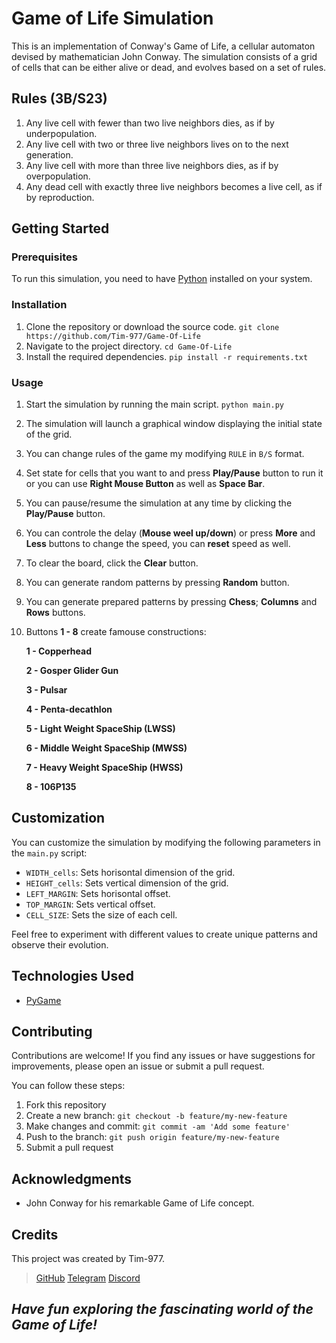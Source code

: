# Game of Life Simulation

This is an implementation of Conway's Game of Life, a cellular automaton devised by mathematician John Conway. The simulation consists of a grid of cells that can be either alive or dead, and evolves based on a set of rules.

## Rules (3B/S23)

1. Any live cell with fewer than two live neighbors dies, as if by underpopulation.
2. Any live cell with two or three live neighbors lives on to the next generation.
3. Any live cell with more than three live neighbors dies, as if by overpopulation.
4. Any dead cell with exactly three live neighbors becomes a live cell, as if by reproduction.

## Getting Started

### Prerequisites

To run this simulation, you need to have [Python](https://www.python.org/) installed on your system.

### Installation

1. Clone the repository or download the source code. `git clone https://github.com/Tim-977/Game-Of-Life`
2. Navigate to the project directory. `cd Game-Of-Life`
3. Install the required dependencies. `pip install -r requirements.txt`


### Usage

1. Start the simulation by running the main script. `python main.py`
2. The simulation will launch a graphical window displaying the initial state of the grid.
3. You can change rules of the game my modifying `RULE` in `B/S` format.
4. Set state for cells that you want to and press **Play/Pause** button to run it or you can use **Right Mouse Button** as well as **Space Bar**.
5. You can pause/resume the simulation at any time by clicking the **Play/Pause** button.
6. You can controle the delay (**Mouse weel up/down**) or press **More** and **Less** buttons to change the speed, you can **reset** speed as well.
7. To clear the board, click the **Clear** button.
8. You can generate random patterns by pressing **Random** button.
9. You can generate prepared patterns by pressing **Chess**; **Columns** and **Rows** buttons.
10. Buttons **1 - 8** create famouse constructions:

    **1 - Copperhead**

    **2 - Gosper Glider Gun**

    **3 - Pulsar**

    **4 - Penta-decathlon**

    **5 - Light Weight SpaceShip (LWSS)**

    **6 - Middle Weight SpaceShip (MWSS)**
    
    **7 - Heavy Weight SpaceShip (HWSS)**

    **8 - 106P135**

## Customization

You can customize the simulation by modifying the following parameters in the `main.py` script:

- `WIDTH_cells`: Sets horisontal dimension of the grid.
- `HEIGHT_cells`: Sets vertical dimension of the grid.
- `LEFT_MARGIN`: Sets horisontal offset.
- `TOP_MARGIN`: Sets vertical offset.
- `CELL_SIZE`: Sets the size of each cell.

Feel free to experiment with different values to create unique patterns and observe their evolution.

## Technologies Used

* [PyGame](https://www.pygame.org)

## Contributing

Contributions are welcome! If you find any issues or have suggestions for improvements, please open an issue or submit a pull request. 

You can follow these steps:

1.  Fork this repository
2.  Create a new branch: `git checkout -b feature/my-new-feature`
3.  Make changes and commit: `git commit -am 'Add some feature'`
4.  Push to the branch: `git push origin feature/my-new-feature`
5.  Submit a pull request


## Acknowledgments

- John Conway for his remarkable Game of Life concept.

## Credits

This project was created by Tim-977. 
>[GitHub](https://github.com/Tim-977)
>[Telegram](https://t.me/timbrzm)
>[Discord](https://discord.com/users/618793085735927808)

## *Have fun exploring the fascinating world of the Game of Life!*


